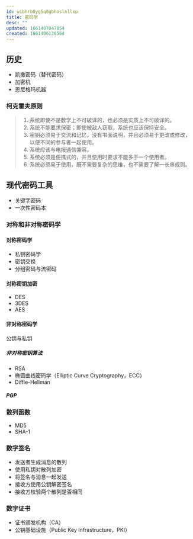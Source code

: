 ```yaml
---
id: wibhrb0yg5q8gbhoslnllxp
title: 密码学
desc: ""
updated: 1661407047854
created: 1661406136564
---
```


## 历史

- 凯撒密码（替代密码）
- 加密机
- 恩尼格玛机器

### 柯克霍夫原则

> 1. 系统即使不是数学上不可破译的，也必须是实质上不可破译的。
> 2. 系统不能要求保密；即使被敌人窃取，系统也应该保持安全。
> 3. 密钥必须易于交流和记忆，没有书面说明，并且必须易于更改或修改，以便不同的参与者一起使用。
> 4. 系统应该与电报通信兼容。
> 5. 系统必须是便携式的，并且使用时要求不能多于一个使用者。
> 6. 系统必须易于使用，既不需要复杂的思维，也不需要了解一长串规则。


## 现代密码工具

- 关键字密码
- 一次性密码本

### 对称和非对称密码学

#### 对称密码学

- 私钥密码学
- 密钥交换
- 分组密码与流密码

#### 对称密钥加密

- DES
- 3DES
- AES

#### 非对称密码学

公钥与私钥

##### 非对称密钥算法

- RSA
- 椭圆曲线密码学（Elliptic Curve Cryptography，ECC）
- Diffie-Hellman

##### PGP

### 散列函数

- MD5
- SHA-1

### 数字签名

- 发送者生成消息的散列
- 使用私钥对散列加密
- 将签名与消息一起发送
- 接收方使用公钥解密签名
- 接收方校验两个散列是否相同

### 数字证书

- 证书颁发机构（CA）
- 公钥基础设施（Public Key Infrastructure，PKI）
